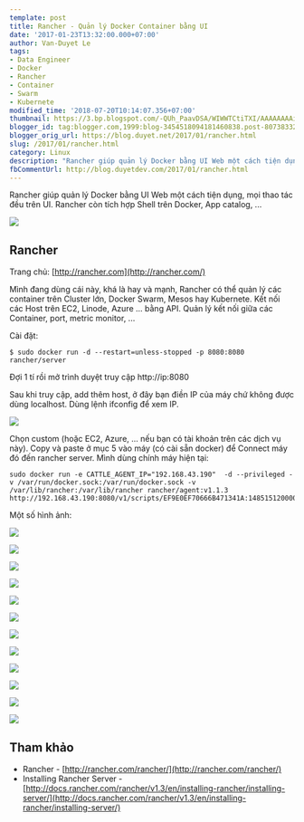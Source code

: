 ```yaml
---
template: post
title: Rancher - Quản lý Docker Container bằng UI
date: '2017-01-23T13:32:00.000+07:00'
author: Van-Duyet Le
tags:
- Data Engineer
- Docker
- Rancher
- Container
- Swarm
- Kubernete
modified_time: '2018-07-20T10:14:07.356+07:00'
thumbnail: https://3.bp.blogspot.com/-QUh_PaavDSA/WIWWTCtiTXI/AAAAAAAAies/LvVHTtMjnAglcdCB8uZfGsgJVfz7dirXQCLcB/s1600/ezgif.com-optimize.gif
blogger_id: tag:blogger.com,1999:blog-3454518094181460838.post-807383324529952289
blogger_orig_url: https://blog.duyet.net/2017/01/rancher.html
slug: /2017/01/rancher.html
category: Linux
description: "Rancher giúp quản lý Docker bằng UI Web một cách tiện dụng, mọi thao tác đều trên UI. Rancher còn tích hợp Shell trên Docker, App catalog, ..."
fbCommentUrl: http://blog.duyetdev.com/2017/01/rancher.html
---
```


Rancher giúp quản lý Docker bằng UI Web một cách tiện dụng, mọi thao tác đều trên UI. Rancher còn tích hợp Shell trên Docker, App catalog, ...

![](https://3.bp.blogspot.com/-QUh_PaavDSA/WIWWTCtiTXI/AAAAAAAAies/LvVHTtMjnAglcdCB8uZfGsgJVfz7dirXQCLcB/s1600/ezgif.com-optimize.gif)

## Rancher  ##
Trang chủ: [http://rancher.com](http://rancher.com/)

Mình đang dùng cái này, khá là hay và mạnh, Rancher có thể quản lý các container trên Cluster lớn, Docker Swarm, Mesos hay Kubernete. Kết nối các Host trên EC2, Linode, Azure ... bằng API. Quản lý kết nối giữa các Container, port, metric monitor, ...

Cài đặt:

```
$ sudo docker run -d --restart=unless-stopped -p 8080:8080 rancher/server
```

Đợi 1 tí rồi mở trình duyệt truy cập http://ip:8080

Sau khi truy cập, add thêm host, ở đây bạn điền IP của máy chứ không được dùng localhost. Dùng lệnh ifconfig để xem IP.

[![](https://2.bp.blogspot.com/-ZNdccIt171E/WIWf49g7kCI/AAAAAAAAifM/34Bct08_snIQ6vyXaotfHRUwlUt8mmO2ACLcB/s1600/Screenshot%2Bfrom%2B2017-01-23%2B13-16-05.png)](https://2.bp.blogspot.com/-ZNdccIt171E/WIWf49g7kCI/AAAAAAAAifM/34Bct08_snIQ6vyXaotfHRUwlUt8mmO2ACLcB/s1600/Screenshot%2Bfrom%2B2017-01-23%2B13-16-05.png)

Chọn custom (hoặc EC2, Azure, ... nếu bạn có tài khoản trên các dịch vụ này). Copy và paste ở mục 5 vào máy (có cài sẵn docker) để Connect máy đó đến rancher server. Mình dùng chính máy hiện tại:

```
sudo docker run -e CATTLE_AGENT_IP="192.168.43.190"  -d --privileged -v /var/run/docker.sock:/var/run/docker.sock -v /var/lib/rancher:/var/lib/rancher rancher/agent:v1.1.3 http://192.168.43.190:8080/v1/scripts/EF9E0EF70666B471341A:1485151200000:euIPqkfQVLtbJMRI5XVR2dPNxE
```

Một số hình ảnh:

[![](https://1.bp.blogspot.com/-1hKUnRQ9LK4/WIWeT5rWQYI/AAAAAAAAifA/8pGwYa_kPbQKJ9cbp9jkXF5UNxGSY37ygCLcB/s1600/Screenshot%2Bfrom%2B2017-01-23%2B13-09-51.png)](https://1.bp.blogspot.com/-1hKUnRQ9LK4/WIWeT5rWQYI/AAAAAAAAifA/8pGwYa_kPbQKJ9cbp9jkXF5UNxGSY37ygCLcB/s1600/Screenshot%2Bfrom%2B2017-01-23%2B13-09-51.png)

[![](https://3.bp.blogspot.com/-2gWNWEjGE-U/WIWi5lBbGzI/AAAAAAAAifc/aAHTrwz8Mo4fTgHdwiZF0JK0e0nGLhbLQCLcB/s1600/Screenshot%2Bfrom%2B2017-01-23%2B13-13-20.png)](https://3.bp.blogspot.com/-2gWNWEjGE-U/WIWi5lBbGzI/AAAAAAAAifc/aAHTrwz8Mo4fTgHdwiZF0JK0e0nGLhbLQCLcB/s1600/Screenshot%2Bfrom%2B2017-01-23%2B13-13-20.png)

[![](https://3.bp.blogspot.com/-OTSv6FqIqSE/WIWi5jeom-I/AAAAAAAAifk/UiWOM7ksi9ksxk2aM5n0PCE2JAxA5OFzACLcB/s1600/Screenshot%2Bfrom%2B2017-01-23%2B13-18-13.png)](https://3.bp.blogspot.com/-OTSv6FqIqSE/WIWi5jeom-I/AAAAAAAAifk/UiWOM7ksi9ksxk2aM5n0PCE2JAxA5OFzACLcB/s1600/Screenshot%2Bfrom%2B2017-01-23%2B13-18-13.png)

[![](https://3.bp.blogspot.com/-qMgreqGJ2uo/WIWi5kLLYxI/AAAAAAAAifg/yePcp0yqL1suNEtGFXjYUcSCEtRUmudpQCLcB/s1600/Screenshot%2Bfrom%2B2017-01-23%2B13-24-41.png)](https://3.bp.blogspot.com/-qMgreqGJ2uo/WIWi5kLLYxI/AAAAAAAAifg/yePcp0yqL1suNEtGFXjYUcSCEtRUmudpQCLcB/s1600/Screenshot%2Bfrom%2B2017-01-23%2B13-24-41.png)

[![](https://4.bp.blogspot.com/-XQH4w7AXw0Q/WIWi6WORpjI/AAAAAAAAifo/QGpuiJaQdEocIEE_xVBMaRQm44o61yQawCLcB/s1600/Screenshot%2Bfrom%2B2017-01-23%2B13-25-25.png)](https://4.bp.blogspot.com/-XQH4w7AXw0Q/WIWi6WORpjI/AAAAAAAAifo/QGpuiJaQdEocIEE_xVBMaRQm44o61yQawCLcB/s1600/Screenshot%2Bfrom%2B2017-01-23%2B13-25-25.png)

[![](https://3.bp.blogspot.com/-nA_vLKRMUwM/WIWi6QXCAvI/AAAAAAAAifs/Unjdghoaz3IUk2L90s7xTvYOWeqH3WElgCLcB/s1600/Screenshot%2Bfrom%2B2017-01-23%2B13-25-43.png)](https://3.bp.blogspot.com/-nA_vLKRMUwM/WIWi6QXCAvI/AAAAAAAAifs/Unjdghoaz3IUk2L90s7xTvYOWeqH3WElgCLcB/s1600/Screenshot%2Bfrom%2B2017-01-23%2B13-25-43.png)

[![](https://2.bp.blogspot.com/-TiGhoLmImvY/WIWi6ofMU3I/AAAAAAAAifw/RwXLO-0483sNqW2UX8zOFXP1GubPO74YQCLcB/s1600/Screenshot%2Bfrom%2B2017-01-23%2B13-26-17.png)](https://2.bp.blogspot.com/-TiGhoLmImvY/WIWi6ofMU3I/AAAAAAAAifw/RwXLO-0483sNqW2UX8zOFXP1GubPO74YQCLcB/s1600/Screenshot%2Bfrom%2B2017-01-23%2B13-26-17.png)

[![](https://2.bp.blogspot.com/-iQd5Yzrmx70/WIWi9AwIHZI/AAAAAAAAif0/TIEDwMbdsOAQ7e5k2UqcI-LW8sYOdEnWQCLcB/s1600/Screenshot%2Bfrom%2B2017-01-23%2B13-26-51.png)](https://2.bp.blogspot.com/-iQd5Yzrmx70/WIWi9AwIHZI/AAAAAAAAif0/TIEDwMbdsOAQ7e5k2UqcI-LW8sYOdEnWQCLcB/s1600/Screenshot%2Bfrom%2B2017-01-23%2B13-26-51.png)

[![](https://4.bp.blogspot.com/-xDG1rOxh3Ow/WIWi9AlYinI/AAAAAAAAif8/Wx0a0GbxydowoVa3UZiigS61NmJtLb7pgCLcB/s1600/Screenshot%2Bfrom%2B2017-01-23%2B13-27-10.png)](https://4.bp.blogspot.com/-xDG1rOxh3Ow/WIWi9AlYinI/AAAAAAAAif8/Wx0a0GbxydowoVa3UZiigS61NmJtLb7pgCLcB/s1600/Screenshot%2Bfrom%2B2017-01-23%2B13-27-10.png)

[![](https://2.bp.blogspot.com/-9QXAsVmvzUY/WIWi9E_5mNI/AAAAAAAAif4/6HWzOhnndF4CZB4l9YQv03P34xjEG4f8wCLcB/s1600/Screenshot%2Bfrom%2B2017-01-23%2B13-27-31.png)](https://2.bp.blogspot.com/-9QXAsVmvzUY/WIWi9E_5mNI/AAAAAAAAif4/6HWzOhnndF4CZB4l9YQv03P34xjEG4f8wCLcB/s1600/Screenshot%2Bfrom%2B2017-01-23%2B13-27-31.png)

[![](https://4.bp.blogspot.com/-5pz5RUB17T8/WIWi-y9-iDI/AAAAAAAAigA/xvsSn26K_DY6Bl3F8DApv-rwWjZkEWOKQCLcB/s1600/Screenshot%2Bfrom%2B2017-01-23%2B13-27-43.png)](https://4.bp.blogspot.com/-5pz5RUB17T8/WIWi-y9-iDI/AAAAAAAAigA/xvsSn26K_DY6Bl3F8DApv-rwWjZkEWOKQCLcB/s1600/Screenshot%2Bfrom%2B2017-01-23%2B13-27-43.png)

[![](https://1.bp.blogspot.com/-VxORm2ey2oc/WIWi_B9klWI/AAAAAAAAigE/SJfU3mInHdUnAkgn9D_1sfYezS37R8sNgCLcB/s1600/Screenshot%2Bfrom%2B2017-01-23%2B13-28-27.png)](https://1.bp.blogspot.com/-VxORm2ey2oc/WIWi_B9klWI/AAAAAAAAigE/SJfU3mInHdUnAkgn9D_1sfYezS37R8sNgCLcB/s1600/Screenshot%2Bfrom%2B2017-01-23%2B13-28-27.png)

## Tham khảo ##

- Rancher - [http://rancher.com/rancher/](http://rancher.com/rancher/)
- Installing Rancher Server - [http://docs.rancher.com/rancher/v1.3/en/installing-rancher/installing-server/](http://docs.rancher.com/rancher/v1.3/en/installing-rancher/installing-server/)
